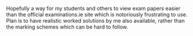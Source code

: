 Hopefully a way for my students and others to view exam papers easier than the official examinations.ie site which is notoriously frustrating to use.
Plan is to have realistic worked solutions by me also available, rather than the marking schemes which can be hard to follow.
